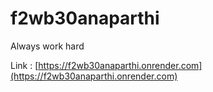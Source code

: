 # f2wb30anaparthi

Always work hard

Link : [https://f2wb30anaparthi.onrender.com](https://f2wb30anaparthi.onrender.com)